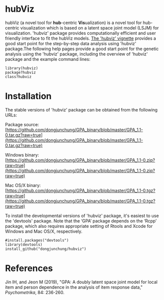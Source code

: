 # hubViz
<!--
hubViz: A Novel Tool for Hub-centric Visualization
-->

hubViz (a novel tool for **hub**-centric **Vis**ualization) is a novel tool for hub-centric visualization which is based on a latent space joint model (LSJM) for visualization.
'hubviz' package provides computationally efficient and user friendly interface to fit the hubViz models. 
[The 'hubviz' vignette](https://github.com/dongjunchung/GPA/blob/master/inst/doc/GPA-example.pdf?raw=true) provides a good start point for the step-by-step data analysis using 'hubviz' package.The following help pages provide a good start point for the genetic analysis using the 'hubviz' package, including the overview of 'hubviz' package and the example command lines:

```
library(hubviz)
package?hubviz
class?hubviz
```

Installation
============ 

The stable versions of 'hubviz' package can be obtained from the following URLs:

Package source: [https://github.com/dongjunchung/GPA_binary/blob/master/GPA_1.1-0.tar.gz?raw=true](https://github.com/dongjunchung/GPA_binary/blob/master/GPA_1.1-0.tar.gz?raw=true)

Windows binary: [https://github.com/dongjunchung/GPA_binary/blob/master/GPA_1.1-0.zip?raw=true](https://github.com/dongjunchung/GPA_binary/blob/master/GPA_1.1-0.zip?raw=true)

Mac OS/X binary: [https://github.com/dongjunchung/GPA_binary/blob/master/GPA_1.1-0.tgz?raw=true](https://github.com/dongjunchung/GPA_binary/blob/master/GPA_1.1-0.tgz?raw=true)

To install the developmental versions of 'hubviz' package, it's easiest to use the 'devtools' package. Note that the ‘GPA’ package depends on the ‘Rcpp’ package, which also requires appropriate setting of Rtools and Xcode for Windows and Mac OS/X, respectively.

```
#install.packages("devtools")
library(devtools)
install_github("dongjunchung/hubviz")
```

References
==========
Jin IH, and Jeon M (2019), "GPA: A doubly latent space joint model for local item
and person dependence in the analysis of item response data," *Psychometrika*, 84: 236-260.
